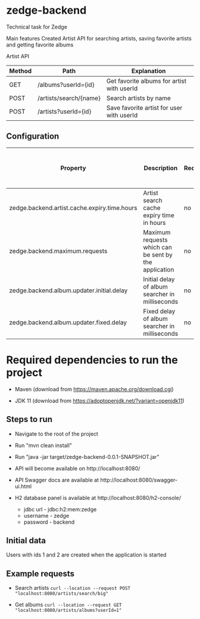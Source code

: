 # zedge-backend
Technical task for Zedge

Main features
Created Artist API for searching artists, saving favorite artists and getting favorite albums

Artist API

Method  | Path | Explanation
------------- | ------------- | ------------- |
GET  | /albums?userId={id} | Get favorite albums for artist with userId  |
POST  | /artists/search/{name} | Search artists by name |
POST  | /artists?userId={id} | Save favorite artist for user with userId |

## Configuration

| Property | Description | Required | Example (or default if not required) |
| ----------- | ----------- | -------- | ------- |
zedge.backend.artist.cache.expiry.time.hours | Artist search cache expiry time in hours | no | 1
zedge.backend.maximum.requests | Maximum requests which can be sent by the application | no | 100
zedge.backend.album.updater.initial.delay | Initial delay of album searcher in milliseconds | no | 60000
zedge.backend.album.updater.fixed.delay | Fixed delay of album searcher in milliseconds | no | 3600000

# Required dependencies to run the project

* Maven (download from https://maven.apache.org/download.cgi)

* JDK 11 (download from https://adoptopenjdk.net/?variant=openjdk11)

## Steps to run

* Navigate to the root of the project

* Run "mvn clean install"

* Run "java -jar target/zedge-backend-0.0.1-SNAPSHOT.jar"

* API will become available on http://localhost:8080/

* API Swagger docs are available at http://localhost:8080/swagger-ui.html

* H2 database panel is available at http://localhost:8080/h2-console/

   * jdbc url - jdbc:h2:mem:zedge
   * username - zedge
   * password - backend
   
## Initial data

Users with ids 1 and 2 are created when the application is started

## Example requests

* Search artists `curl --location --request POST "localhost:8080/artists/search/big"`

* Get albums `curl --location --request GET "localhost:8080/artists/albums?userId=1"`
